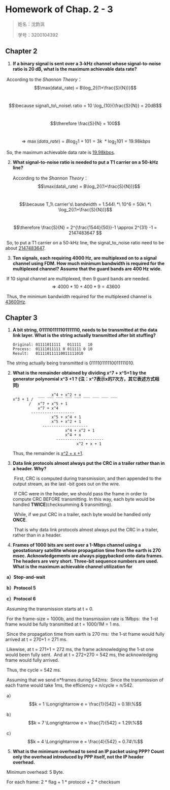  # Homework of Chap. 2 - 3

> 姓名：沈韵沨
>
> 学号：3200104392

## Chapter 2

1. **If a binary signal is sent over a 3-kHz channel whose signal-to-noise ratio is 20 dB, what is the maximum achievable data rate?**

​			According to the *Shannon Theory*：$$\max(data\_rate) = B\log_2{(1+\frac{S}{N})}$$

​			$$\because signal\_to\_noise\ ratio = 10 \log_{10}{\frac{S}{N}} = 20dB$$

​			$$\therefore \frac{S}{N} = 100$$

​          $$ \Longrightarrow \max(data\_rate) = B \log_2{1 + 101} = 3k\ *\log_2{101} = 19.98kbps$$

​			So, the maximum achievable data rate is <u>19.98kbps</u>.

2. **What signal-to-noise ratio is needed to put a T1 carrier on a 50-kHz line?**

   According to the *Shannon Theory*：$$\max(data\_rate) = B\log_2{(1+\frac{S}{N})}$$

​			$$\because T_1\ carrier's\ bandwidth = 1.544\ *\ 10^6 = 50k\ *\ \log_2{(1+\frac{S}{N})}$$

​			$$\therefore \frac{S}{N} = 2^{\frac{1544}{50}}-1 \approx 2^{31} -1 = 2147483647  $$

​			So, to put a T1 carrier on a 50-kHz line, the signal_to_noise ratio need to be about <u>2147483647</u>.

3. **Ten signals, each requiring 4000 Hz, are multiplexed on to a signal channel using FDM. How much minimum bandwidth is required for the multiplexed channel? Assume that the guard bands are 400 Hz wide.**

​			If 10 signal channel are multiplexed, then 9 guard bands are needed.
​         $$\Longrightarrow 4000*10\ +\ 400*9 = 43600$$

​			Thus, the minimum bandwidth required for the multiplexed channel is <u>43600Hz</u>.

## Chapter 3

1. **A bit string, 0111101111101111110, needs to be transmitted at the data link layer. What is the string actually transmitted after bit stuffing?**

   ```
   Original: 01111011111   011111   10
   Process:  01111011111 0 011111 0 10
   Result:   011110111110011111010
   ```

​			The string actually being transmitted is 011110111110011111010.

2. **What is the remainder obtained by dividing x^7 + x^5+1 by the generator polynomial x^3 +1 ? (注：x^7表示x的7次方，其它表述方式相同)** 

   ```
                    x^4 + x^2 + x
   x^3 + 1 /  ̅ ̅ ̅  ̅ ̅ ̅  ̅ ̅ ̅  ̅ ̅ ̅  ̅ ̅ ̅  ̅ ̅ ̅  ̅ ̅ ̅  ̅ ̅ ̅  ̅ ̅ ̅ 
          /   x^7 + x^5 + 1
              x^7 + x^4
           -------------------
                    x^5 + x^4 + 1
                    x^5 + x^2 + 1
                --------------------
                          x^4 + x^2 + 1
                          x^4 + x
                      ---------------------
                               x^2 + x + 1
   ```

   Thus, the remainder is <u>x^2 + x +1</u>.

3. **Data link protocols almost always put the CRC in a trailer rather than in a header. Why?**

   ​        First, CRC is computed during transmission, and then appended to the output stream, as the last -bit goes out on the wire. 

   ​        If CRC were in the header, we should pass the frame in order to compute CRC BEFORE transmitting. In this way, each byte would be handled **TWICE**(checksumming & transmitting). 

   ​        While, if we put CRC in a trailer, each byte would be handled only **ONCE**.

   ​        That is why data link protocols almost always put the CRC in a trailer, rather than in a header.

4. **Frames of 1000 bits are sent over a 1-Mbps channel using a geostationary satellite whose propagation time from the earth is 270 msec. Acknowledgements are always piggybacked onto data frames. The headers are very short. Three-bit sequence numbers are used. What is the maximum achievable channel utilization for** 

​			**a）Stop-and-wait**

​			**b）Protocol 5**

​			**c）Protocol 6**

​			Assuming the transmission starts at t = 0.

​			For the frame-size = 1000b, and  the transmission rate is 1Mbps:
​			the 1-st frame would be fully transmitted at t = 1000/1M = 1 ms.

​			Since the propagation time from earth is 270 ms:
​			the 1-st frame would fully arrived at t = 270+1 = 271 ms.

​			Likewise, at t = 271+1 = 272 ms, the frame acknowledging the 1-st one would been fully sent.
​			And at t = 272+270 = 542 ms, the acknowledging frame would fully arrived.

​			Thus, the cycle = 542 ms.

​			Assuming that we send n*frames during 542ms:
​			Since the transmission of each frame would take 1ms, the efficiency = n/cycle = n/542.

​			a）$$k = 1 \Longrightarrow e = \frac{1}{542} = 0.18\%$$

​			b）$$k = 7 \Longrightarrow e = \frac{7}{542} = 1.29\%$$

​			c）$$k = 4 \Longrightarrow e = \frac{4}{542} = 0.74\%$$

5. **What is the minimum overhead to send an IP packet using PPP? Count only the overhead introduced by PPP itself, not the IP header overhead.**

​			Minimum overhead: 5 Byte.

​			For each frame: 2 * flag + 1 * protocol + 2 * checksum

 